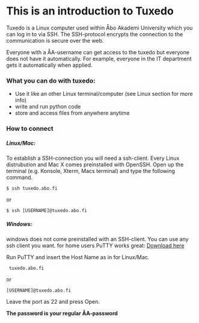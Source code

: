 # This is an introduction to Tuxedo
Tuxedo is a Linux computer used within Åbo Akademi University which you can log in to via SSH.
The SSH-protocol encrypts the connection to the communication is secure over the web.

Everyone with a ÅA-username can get access to the tuxedo but everyone does not have it automatically.
For example, everyone in the IT department gets it automatically when applied.

### What you can do with tuxedo: </h4>

* Use it like an other Linux terminal/computer (see Linux section for more info)
* write and run python code
* store and access files from anywhere anytime

### How to connect
##### Linux/Mac:
To establish a SSH-connection you will need a ssh-client. Every Linux distrubution and Mac X comes preinstalled with OpenSSH.
Open up the terminal (e.g. Konsole, Xterm, Macs terminal) and type the following command.

  `$ ssh tuxedo.abo.fi`
  
or

  `$ ssh [USERNAME]@tuxedo.abo.fi`

##### Windows:
windows does not come preinstalled with an SSH-client. You can use any ssh client you want.
for home users PuTTY works great: [Download here](https://the.earth.li/~sgtatham/putty/)

Run PuTTY and insert the Host Name as in for Linux/Mac.

` tuxedo.abo.fi`

or

` [USERNAME]@tuxedo.abo.fi `

Leave the port as 22 and press Open.

**The password is your regular ÅA-password**
